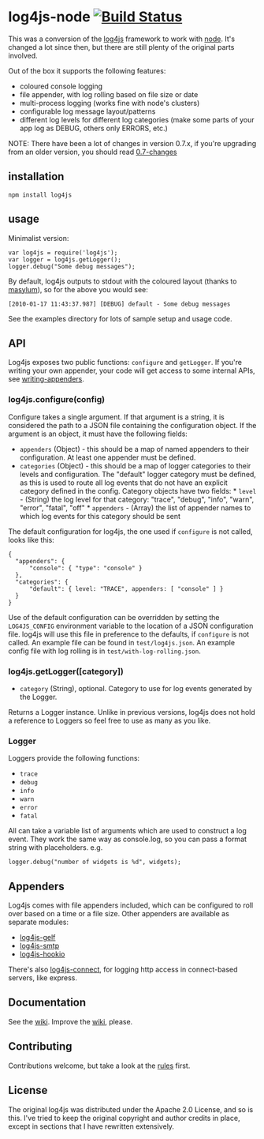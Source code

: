 # log4js-node [![Build Status](https://secure.travis-ci.org/nomiddlename/log4js-node.png?branch=master)](http://travis-ci.org/nomiddlename/log4js-node)


This was a conversion of the [log4js](http://log4js.berlios.de/index.html)
framework to work with [node](http://nodejs.org). It's changed a lot since then, but there are still plenty of the original parts involved. 

Out of the box it supports the following features:

* coloured console logging
* file appender, with log rolling based on file size or date
* multi-process logging (works fine with node's clusters)
* configurable log message layout/patterns
* different log levels for different log categories (make some parts of your app log as DEBUG, others only ERRORS, etc.)

NOTE: There have been a lot of changes in version 0.7.x, if you're upgrading from an older version, you should read [0.7-changes](http://github.com/nomiddlename/log4js-node/0.7-changes)

## installation

	npm install log4js


## usage

Minimalist version:

    var log4js = require('log4js');
	var logger = log4js.getLogger();
	logger.debug("Some debug messages");

By default, log4js outputs to stdout with the coloured layout (thanks to [masylum](http://github.com/masylum)), so for the above you would see:

	[2010-01-17 11:43:37.987] [DEBUG] default - Some debug messages

See the examples directory for lots of sample setup and usage code.

## API
Log4js exposes two public functions: `configure` and `getLogger`. If
you're writing your own appender, your code will get access to some
internal APIs, see
[writing-appenders](http://github.com/nomiddlename/log4js-node/writing-appenders.md).

### log4js.configure(config)
Configure takes a single argument. If that argument is a string, it is
considered the path to a JSON file containing the configuration
object. If the argument is an object, it must have the following
fields:

* `appenders` (Object) - this should be a map of named appenders to
  their configuration. At least one appender must be defined.
* `categories` (Object) - this should be a map of logger categories to
  their levels and configuration. The "default" logger category must
  be defined, as this is used to route all log events that do not have
  an explicit category defined in the config. Category objects have
  two fields:
      * `level` - (String) the log level for that category: "trace",
        "debug", "info", "warn", "error", "fatal", "off"
      * `appenders` - (Array) the list of appender names to which log
        events for this category should be sent

The default configuration for log4js, the one used if `configure` is
not called, looks like this:

    {
      "appenders": {
          "console": { "type": "console" }
      },
      "categories": {
          "default": { level: "TRACE", appenders: [ "console" ] }
      }
    }

Use of the default configuration can be overridden by setting the
`LOG4JS_CONFIG` environment variable to the location of a JSON
configuration file. log4js will use this file in preference to the
defaults, if `configure` is not called. An example file can be found
in `test/log4js.json`. An example config file with log rolling is in
`test/with-log-rolling.json`. 

### log4js.getLogger([category])

* `category` (String), optional. Category to use for log events
  generated by the Logger.
  
Returns a Logger instance. Unlike in previous versions, log4js
does not hold a reference to Loggers so feel free to use as many as
you like.

### Logger

Loggers provide the following functions:

* `trace`
* `debug`
* `info`
* `warn`
* `error`
* `fatal`

All can take a variable list of arguments which are used to construct
a log event. They work the same way as console.log, so you can pass a
format string with placeholders. e.g.

    logger.debug("number of widgets is %d", widgets);
    

## Appenders

Log4js comes with file appenders included, which can be configured to
roll over based on a time or a file size. Other appenders are
available as separate modules:

* [log4js-gelf](http://github.com/nomiddlename/log4js-gelf)
* [log4js-smtp](http://github.com/nomiddlename/log4js-smtp)
* [log4js-hookio](http://github.com/nomiddlename/log4js-hookio)

There's also
[log4js-connect](http://github.com/nomiddlename/log4s-connect), for
logging http access in connect-based servers, like express.

## Documentation
See the [wiki](https://github.com/nomiddlename/log4js-node/wiki). Improve the [wiki](https://github.com/nomiddlename/log4js-node/wiki), please.

## Contributing
Contributions welcome, but take a look at the [rules](https://github.com/nomiddlename/log4js-node/wiki/Contributing) first.

## License

The original log4js was distributed under the Apache 2.0 License, and so is this. I've tried to
keep the original copyright and author credits in place, except in sections that I have rewritten
extensively.
